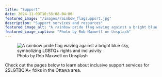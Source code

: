 ```yaml
---
title: "Support"
date: 2024-11-09T10:58:08-04:00
featured_image: "/images/rainbow_flagsupport.jpg"
description: "Support services and resources"
featured_image_alt: "A rainbow pride flag waving against a bright blue sky, symbolizing LGBTQ+ rights and inclusivity"
featured_image_caption: "Photo by Rob Maxwell on Unsplash"
---
```

<figure>
  <img src="/images/rainbow_flagsupport.jpg" 
       alt="A rainbow pride flag waving against a bright blue sky, symbolizing LGBTQ+ rights and inclusivity"
       title="A rainbow pride flag waving against a bright blue sky, symbolizing LGBTQ+ rights and inclusivity">
  <figcaption>Photo by Rob Maxwell on Unsplash</figcaption>
</figure>



Check out the pages below to learn about inclusive support services for 2SLGTBQIA+ folks in the Ottawa area.

